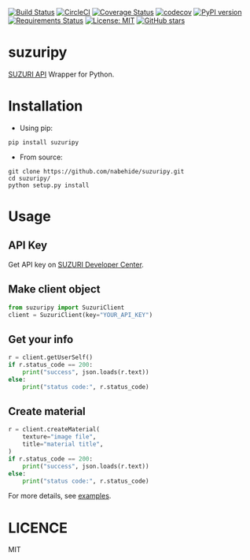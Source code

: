 [![Build Status](https://travis-ci.org/nabehide/suzuripy.svg?branch=master)](https://travis-ci.org/nabehide/suzuripy)
[![CircleCI](https://circleci.com/gh/nabehide/suzuripy.svg?style=svg)](https://circleci.com/gh/nabehide/suzuripy)
[![Coverage Status](https://coveralls.io/repos/github/nabehide/suzuripy/badge.svg?branch=master)](https://coveralls.io/github/nabehide/suzuripy?branch=master)
[![codecov](https://codecov.io/gh/nabehide/suzuripy/branch/master/graph/badge.svg)](https://codecov.io/gh/nabehide/suzuripy)
[![PyPI version](https://badge.fury.io/py/suzuripy.svg)](https://badge.fury.io/py/suzuripy)
[![Requirements Status](https://requires.io/github/nabehide/suzuripy/requirements.svg?branch=master)](https://requires.io/github/nabehide/suzuripy/requirements/?branch=master)
[![License: MIT](https://img.shields.io/badge/License-MIT-yellow.svg)](https://opensource.org/licenses/MIT)
[![GitHub stars](https://img.shields.io/github/stars/nabehide/suzuripy.svg)](https://github.com/nabehide/suzuripy/stargazers)

# suzuripy
[SUZURI API](https://suzuri.jp/developer/documentation/v1) Wrapper for Python.

# Installation
* Using pip:

```
pip install suzuripy
```

* From source:
```
git clone https://github.com/nabehide/suzuripy.git
cd suzuripy/
python setup.py install
```

# Usage

## API Key
Get API key on [SUZURI Developer Center](https://suzuri.jp/developer/apps).

## Make client object
```python
from suzuripy import SuzuriClient
client = SuzuriClient(key="YOUR_API_KEY")
```

## Get your info
```python
r = client.getUserSelf()
if r.status_code == 200:
    print("success", json.loads(r.text))
else:
    print("status code:", r.status_code)
```

## Create material
```python
r = client.createMaterial(
    texture="image file", 
    title="material title",
)
if r.status_code == 200:
    print("success", json.loads(r.text))
else:
    print("status code:", r.status_code)
```

For more details, see [examples](https://github.com/nabehide/suzuripy/tree/master/example.ipynb).

# LICENCE
MIT
